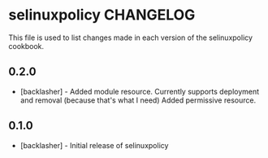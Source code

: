 selinuxpolicy CHANGELOG
=======================

This file is used to list changes made in each version of the selinuxpolicy cookbook.

0.2.0
-----
- [backlasher] - Added module resource. Currently supports deployment and removal (because that's what I need)
                 Added permissive resource.

0.1.0
-----
- [backlasher] - Initial release of selinuxpolicy

